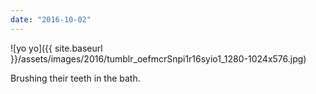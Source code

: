 ```yaml
---
date: "2016-10-02"
---
```


![yo yo]({{ site.baseurl }}/assets/images/2016/tumblr_oefmcrSnpi1r16syio1_1280-1024x576.jpg)

Brushing their teeth in the bath.
